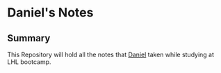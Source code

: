 # Daniel's Notes
## Summary 

This Repository will hold all the notes that [Daniel](https://github.com/TapiocaQueen990) taken while studying at LHL bootcamp. 
